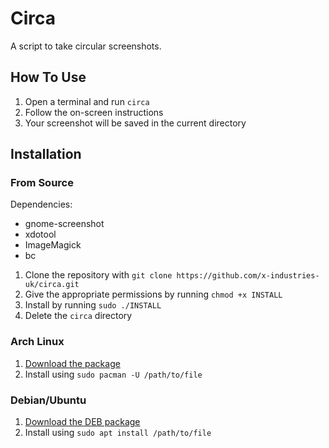 # Circa

A script to take circular screenshots.

## How To Use

1. Open a terminal and run `circa`
2. Follow the on-screen instructions
3. Your screenshot will be saved in the current directory

## Installation

### From Source

Dependencies:
- gnome-screenshot
- xdotool
- ImageMagick
- bc

1. Clone the repository with `git clone https://github.com/x-industries-uk/circa.git`
2. Give the appropriate permissions by running `chmod +x INSTALL`
3. Install by running `sudo ./INSTALL`
4. Delete the `circa` directory

### Arch Linux

1. [Download the package](https://github.com/x-industries-uk/circa/releases/download/v1.0/circa-1.0-1-any.pkg.tar.gz)
2. Install using `sudo pacman -U /path/to/file`

### Debian/Ubuntu

1. [Download the DEB package](https://github.com/x-industries-uk/circa/releases/download/v1.0/circa-1.0-2_all.deb)
2. Install using `sudo apt install /path/to/file`
